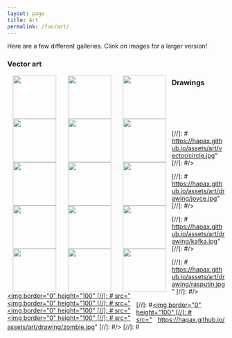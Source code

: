 ```yaml
---
layout: page
title: Art
permalink: /fun/art/
---
```


Here are a few different galleries. Clink on images for a
larger version!

### Vector art

<a href="/assets/art/vector/er=epr.png" style="float: left; margin-left:
10pt; margin-right: 10pt;"><img border="0" height="100"
src="https://hapax.github.io/assets/art/vector/er=epr.png"
/></a>

<a href="/assets/art/vector/eye.jpg" style="float: left; margin-left:
10pt; margin-right: 10pt;"><img border="0" height="100"
src="https://hapax.github.io/assets/art/vector/eye.jpg"
/></a>

<a href="/assets/art/vector/qgcat.png" style="float: left; margin-left:
10pt; margin-right: 10pt;"><img border="0" height="100"
src="https://hapax.github.io/assets/art/vector/qgcat.png"
/></a>

<a href="/assets/art/vector/retro.jpg" style="float: left; margin-left:
10pt; margin-right: 10pt;"><img border="0" height="100"
src="https://hapax.github.io/assets/art/vector/retro.jpg"
/></a>

<a href="/assets/art/vector/vaporwave.jpg" style="float: left; margin-left:
10pt; margin-right: 10pt;"><img border="0" height="100"
src="https://hapax.github.io/assets/art/vector/vaporwave.jpg"
/></a>

<a href="/assets/art/vector/torquay.png" style="float: left; margin-left:
10pt; margin-right: 10pt;"><img border="0" height="100"
src="https://hapax.github.io/assets/art/vector/torquay.png"
/></a>

### Drawings

<div>
<a href="/assets/art/drawing/antenna.jpg" style="float: left; margin-left:
10pt; margin-right: 10pt;"><img border="0" height="100"
src="https://hapax.github.io/assets/art/drawing/antenna.jpg"
/></a>

<a href="/assets/art/drawing/deaf.jpg" style="float: left; margin-left:
10pt; margin-right: 10pt"><img border="0" height="100"
src="https://hapax.github.io/assets/art/drawing/deaf.jpg"
/></a>

<a href="/assets/art/drawing/felp.jpg" style="float: left; margin-left:
10pt; margin-right: 10pt"><img border="0" height="100"
src="https://hapax.github.io/assets/art/drawing/felp.jpg"
/></a>

<a href="/assets/art/drawing/hat.jpg" style="float: left; margin-left:
10pt; margin-right: 10pt"><img border="0" height="100"
src="https://hapax.github.io/assets/art/drawing/hat.jpg"
/></a>

<a href="/assets/art/drawing/ill.jpg" style="float: left; margin-left:
10pt; margin-right: 10pt"><img border="0" height="100"
src="https://hapax.github.io/assets/art/drawing/ill.jpg"
/></a>

<a href="/assets/art/drawing/laugh.jpg" style="float: left; margin-left:
10pt; margin-right: 10pt"><img border="0" height="100"
src="https://hapax.github.io/assets/art/drawing/laugh.jpg"
/></a>

<a href="/assets/art/drawing/morrissey.jpg" style="float: left; margin-left:
10pt; margin-right: 10pt"><img border="0" height="100"
src="https://hapax.github.io/assets/art/drawing/morrissey.jpg"
/></a>

<a href="/assets/art/drawing/rabbit.jpg" style="float: left; margin-left:
10pt; margin-right: 10pt"><img border="0" height="100"
src="https://hapax.github.io/assets/art/drawing/rabbit.jpg"
/></a>

<a href="/assets/art/drawing/siouxsie.jpg" s style="float: left; margin-left:
10pt; margin-right: 10pt"><img border="0" height="100"
src="https://hapax.github.io/assets/art/drawing/siouxsie.jpg"
/></a>

<br/><br/>
<br/><br/>


[//]: #<a href="/assets/art/vector/circle.jpg" style="float: left; margin-left:
[//]: # 10pt; margin-right: 10pt;"><img border="0" height="100"
[//]: # src="https://hapax.github.io/assets/art/vector/circle.jpg"
[//]: #/></a>

[//]: #<a href="/assets/art/drawing/joyce.jpg" style="float: left; margin-left:
[//]: # 10pt; margin-right: 10pt"><img border="0" height="100"
[//]: # src="https://hapax.github.io/assets/art/drawing/joyce.jpg"
[//]: #/></a>

[//]: #<a href="/assets/art/drawing/kafka.jpg" style="float: left; margin-left:
[//]: # 10pt; margin-right: 10pt"><img border="0" height="100"
[//]: # src="https://hapax.github.io/assets/art/drawing/kafka.jpg"
[//]: #/></a>

[//]: #<a href="/assets/art/drawing/rasputin.jpg" style="float: left; margin-left:
[//]: # 10pt; margin-right: 10pt"><img border="0" height="100"
[//]: # src="https://hapax.github.io/assets/art/drawing/rasputin.jpg"
[//]: #/></a>

[//]: #<a href="/assets/art/drawing/zombie.jpg" style="margin-left:
[//]: # 10pt; margin-right: 10pt"><img border="0" height="100"
[//]: # src="https://hapax.github.io/assets/art/drawing/zombie.jpg"
[//]: #/></a>
[//]: #</div>
